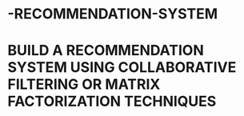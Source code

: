 # -RECOMMENDATION-SYSTEM
# BUILD A RECOMMENDATION SYSTEM USING COLLABORATIVE FILTERING OR MATRIX FACTORIZATION TECHNIQUES
